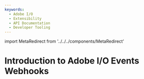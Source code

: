 ```yaml
---
keywords:
  - Adobe I/O
  - Extensibility
  - API Documentation
  - Developer Tooling
---
```


import MetaRedirect from '../../../components/MetaRedirect'

<MetaRedirect url="/apis/experienceplatform/events/docs.html#!adobedocs/adobeio-events/master/intro/webhooks_intro.md" />

# Introduction to Adobe I/O Events Webhooks